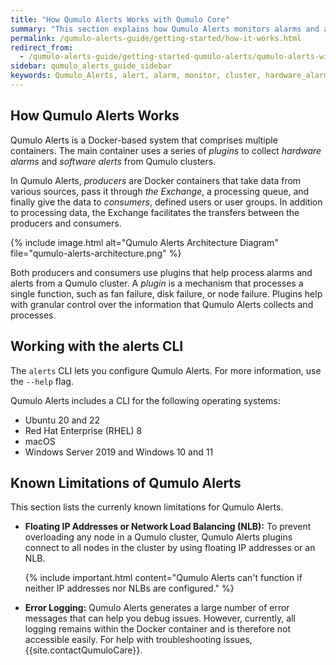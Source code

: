 ```yaml
---
title: "How Qumulo Alerts Works with Qumulo Core"
summary: "This section explains how Qumulo Alerts monitors alarms and alerts for a Qumulo Cluster."
permalink: /qumulo-alerts-guide/getting-started/how-it-works.html
redirect_from:
  - /qumulo-alerts-guide/getting-started-qumulo-alerts/qumulo-alerts-with-qumulo-core.html
sidebar: qumulo_alerts_guide_sidebar
keywords: Qumulo_Alerts, alert, alarm, monitor, cluster, hardware_alarm, software_alarm, producer, consumer, plugin, plug-in, Exchange
---
```


## How Qumulo Alerts Works
Qumulo Alerts is a Docker-based system that comprises multiple containers. The main container uses a series of _plugins_ to collect _hardware alarms_ and _software alerts_ from Qumulo clusters.

In Qumulo Alerts, _producers_ are Docker containers that take data from various sources, pass it through _the Exchange_, a processing queue, and finally give the data to _consumers_, defined users or user groups. In addition to processing data, the Exchange facilitates the transfers between the producers and consumers.

{% include image.html alt="Qumulo Alerts Architecture Diagram" file="qumulo-alerts-architecture.png" %}

Both producers and consumers use plugins that help process alarms and alerts from a Qumulo cluster. A _plugin_ is a mechanism that processes a single function, such as fan failure, disk failure, or node failure. Plugins help with granular control over the information that Qumulo Alerts collects and processes.

## Working with the alerts CLI
The `alerts` CLI lets you configure Qumulo Alerts. For more information, use the `--help` flag.

Qumulo Alerts includes a CLI for the following operating systems:
* Ubuntu 20 and 22
* Red Hat Enterprise (RHEL) 8
* macOS
* Windows Server 2019 and Windows 10 and 11

## Known Limitations of Qumulo Alerts
This section lists the currenly known limitations for Qumulo Alerts.

* **Floating IP Addresses or Network Load Balancing (NLB):** To prevent overloading any node in a Qumulo cluster, Qumulo Alerts plugins connect to all nodes in the cluster by using floating IP addresses or an NLB.

  {% include important.html content="Qumulo Alerts can't function if neither IP addresses nor NLBs are configured." %}

* **Error Logging:** Qumulo Alerts generates a large number of error messages that can help you debug issues. However, currently, all logging remains within the Docker container and is therefore not accessible easily. For help with troubleshooting issues, {{site.contactQumuloCare}}.
